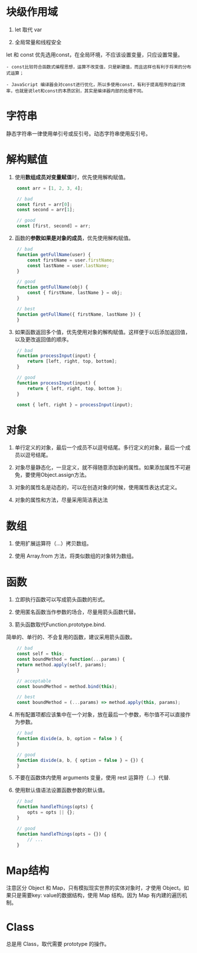 # 块级作用域

1. let 取代 var

2. 全局常量和线程安全

let 和 const 优先选用const，在全局环境，不应该设置变量，只应设置常量。

    - const比较符合函数式编程思想，运算不改变值，只是新建值，而且这样也有利于将来的分布式运算；

    - JavaScript 编译器会对const进行优化，所以多使用const，有利于提高程序的运行效率，也就是说let和const的本质区别，其实是编译器内部的处理不同。

# 字符串

静态字符串一律使用单引号或反引号。动态字符串使用反引号。

# 解构赋值

1. 使用**数组成员对变量赋值**时，优先使用解构赋值。

```javascript
    const arr = [1, 2, 3, 4];

    // bad
    const first = arr[0];
    const second = arr[1];

    // good
    const [first, second] = arr;
```
2. 函数的**参数如果是对象的成员**，优先使用解构赋值。

```javascript
    // bad
    function getFullName(user) {
        const firstName = user.firstName;
        const lastName = user.lastName;
    }

    // good
    function getFullName(obj) {
        const { firstName, lastName } = obj;
    }

    // best
    function getFullName({ firstName, lastName }) {
    }
```

3. 如果函数返回多个值，优先使用对象的解构赋值。这样便于以后添加返回值，以及更改返回值的顺序。

```javascript
    // bad
    function processInput(input) {
        return [left, right, top, bottom];
    }

    // good
    function processInput(input) {
        return { left, right, top, bottom };
    }

    const { left, right } = processInput(input);
```

# 对象

1. 单行定义的对象，最后一个成员不以逗号结尾。多行定义的对象，最后一个成员以逗号结尾。

2. 对象尽量静态化，一旦定义，就不得随意添加新的属性。如果添加属性不可避免，要使用Object.assign方法。

3. 对象的属性名是动态的，可以在创造对象的时候，使用属性表达式定义。

4. 对象的属性和方法，尽量采用简洁表达法


# 数组

1. 使用扩展运算符（...）拷贝数组。

2. 使用 Array.from 方法，将类似数组的对象转为数组。

# 函数

1. 立即执行函数可以写成箭头函数的形式。

2. 使用匿名函数当作参数的场合，尽量用箭头函数代替。

3. 箭头函数取代Function.prototype.bind.

简单的、单行的、不会复用的函数，建议采用箭头函数。

```javascript
    // bad
    const self = this;
    const boundMethod = function(...params) {
    return method.apply(self, params);
    }

    // acceptable
    const boundMethod = method.bind(this);

    // best
    const boundMethod = (...params) => method.apply(this, params);
```

4. 所有配置项都应该集中在一个对象，放在最后一个参数，布尔值不可以直接作为参数。

```javascript
    // bad
    function divide(a, b, option = false ) {
    }

    // good
    function divide(a, b, { option = false } = {}) {
    }
```

5. 不要在函数体内使用 arguments 变量，使用 rest 运算符（...）代替.

6. 使用默认值语法设置函数参数的默认值。

```javascript
    // bad
    function handleThings(opts) {
        opts = opts || {};
    }

    // good
    function handleThings(opts = {}) {
        // ...
    }
```

# Map结构

注意区分 Object 和 Map，只有模拟现实世界的实体对象时，才使用 Object。如果只是需要key: value的数据结构，使用 Map 结构。因为 Map 有内建的遍历机制。

# Class

总是用 Class，取代需要 prototype 的操作。



